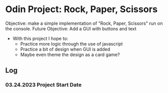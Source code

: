 # Odin Project: Rock, Paper, Scissors
Objective: make a simple implementation of "Rock, Paper, Scissors" run on the console.
Future Objective: Add a GUI with buttons and text

- With this project I hope to:
    - Practice more logic through the use of javascript
    - Practice a bit of design when GUI is added
    - Maybe even theme the design as a card game?

## Log
### 03.24.2023 Project Start Date


